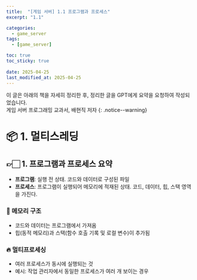 ```yaml
---
title:  "[게임 서버] 1.1 프로그램과 프로세스"
excerpt: "1.1"

categories:
  - game_server
tags:
  - [game_server]

toc: true
toc_sticky: true
 
date: 2025-04-25
last_modified_at: 2025-04-25
---
```

이 글은 아래의 책을 자세히 정리한 후, 정리한 글을 GPT에게 요약을 요청하여 작성되었습니다.  
게임 서버 프로그래밍 교과서, 배현직 저자
{: .notice--warning}

# 📦 1. 멀티스레딩
## 👉🏻 1. 프로그램과 프로세스 요약

- **프로그램**: 실행 전 상태. 코드와 데이터로 구성된 파일
- **프로세스**: 프로그램이 실행되어 메모리에 적재된 상태. 코드, 데이터, 힙, 스택 영역을 가진다.

### 🧠 메모리 구조
- 코드와 데이터는 프로그램에서 가져옴
- 힙(동적 메모리)과 스택(함수 호출 기록 및 로컬 변수)이 추가됨

### 🔥 멀티프로세싱
- 여러 프로세스가 동시에 실행되는 것
- 예시: 작업 관리자에서 동일한 프로세스가 여러 개 보이는 경우
